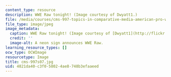 ```yaml
---
content_type: resource
description: WWE Raw tonight! (Image courtesy of Dwyatt1.)
file: /media/courses/cms-997-topics-in-comparative-media-american-pro-wrestling-spring-2007/4821da40c3f058024ae8748b3efaaeed_cms-997s07.jpg
file_type: image/jpeg
image_metadata:
  caption: WWE Raw tonight! (Image courtesy of [Dwyatt1](http://flickr.com/photos/fightline/).)
  credit: ''
  image-alt: A neon sign announces WWE Raw.
learning_resource_types: []
ocw_type: OCWImage
resourcetype: Image
title: cms-997s07.jpg
uid: 4821da40-c3f0-5802-4ae8-748b3efaaeed
---
```

